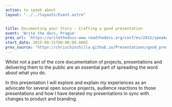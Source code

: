 ```yaml
---
action: to speak about
layout: "../../layouts/Event.astro"


title: Documenting your Story - Crafting a good presentation
event: 'Write the docs, Prague'
pres_url: 'https://writethedocs-www.readthedocs.org/conf/eu/2015/speakers/#speaker-cward'
start_date: 2015-08-31T00:00:00.000Z
pres_source: 'https://chrischinchilla.github.io/Presentations/good_presentations/'
---
```


Whilst not a part of the core documentation of projects, presentations and delivering them to the public are an essential part of spreading the word about what you do.

In this presentation I will explore and explain my experiences as an advocate for several open source projects, audience reactions to those presentations and how I have iterated my presentations in sync with changes to product and branding.
